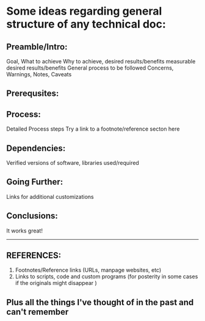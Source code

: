 # Some ideas regarding general structure of any technical doc:

## Preamble/Intro:
  Goal, What to achieve
  Why to achieve, desired results/benefits
  measurable desired results/benefits
  General process to be followed
  Concerns, Warnings, Notes, Caveats

## Prerequsites:

## Process:
  Detailed Process steps
  Try a link to a footnote/reference secton here

## Dependencies:
  Verified versions of software, libraries used/required

## Going Further:
  Links for additional customizations

## Conclusions:
  It works great!

---

## REFERENCES:
1. Footnotes/Reference links (URLs, manpage websites, etc)
2. Links to scripts, code and custom programs (for posterity in some cases if the originals might disappear )

## Plus all the things I've thought of in the past and can't remember
